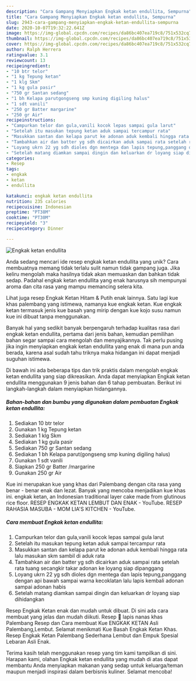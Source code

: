 ```yaml
---
description: "Cara Gampang Menyiapkan Engkak ketan endullita, Sempurna"
title: "Cara Gampang Menyiapkan Engkak ketan endullita, Sempurna"
slug: 2943-cara-gampang-menyiapkan-engkak-ketan-endullita-sempurna
date: 2020-10-07T19:32:22.641Z
image: https://img-global.cpcdn.com/recipes/da86bc407ea719c8/751x532cq70/engkak-ketan-endullita-foto-resep-utama.jpg
thumbnail: https://img-global.cpcdn.com/recipes/da86bc407ea719c8/751x532cq70/engkak-ketan-endullita-foto-resep-utama.jpg
cover: https://img-global.cpcdn.com/recipes/da86bc407ea719c8/751x532cq70/engkak-ketan-endullita-foto-resep-utama.jpg
author: Ralph Herrera
ratingvalue: 3.1
reviewcount: 13
recipeingredient:
- "10 btr telor"
- "1 kg Tepung ketan"
- "1 klg Skm"
- "1 kg gula pasir"
- "750 gr Santan sedang"
- "1 bh Kelapa parutgongseng smp kuning digiling halus"
- "1 sdt vanili"
- "250 gr Batter margarine"
- "250 gr Air"
recipeinstructions:
- "Campurkan telor dan gula,vanili kocok lepas sampai gula larut"
- "Setelah itu masukan tepung ketan aduk sampai tercampur rata"
- "Masukkan santan dan kelapa parut ke adonan aduk kembali hingga rata lalu masukan skm sambil di aduk rata"
- "Tambahkan air dan batter yg sdh dicairkan aduk sampai rata setelah rata tuang secangkir takar adonan ke loyang siap dipanggang"
- "Loyang ukrn 22 yg sdh dioles dgn mentega dan lapis tepung,panggang dengan api bawah sampai warna kecoklatan lalu lapis kembali adonan sampai adonan habis"
- "Setelah matang diamkan sampai dingin dan keluarkan dr loyang siap dihidangkan"
categories:
- Resep
tags:
- engkak
- ketan
- endullita

katakunci: engkak ketan endullita 
nutrition: 235 calories
recipecuisine: Indonesian
preptime: "PT38M"
cooktime: "PT30M"
recipeyield: "3"
recipecategory: Dinner

---
```



![Engkak ketan endullita](https://img-global.cpcdn.com/recipes/da86bc407ea719c8/751x532cq70/engkak-ketan-endullita-foto-resep-utama.jpg)

Anda sedang mencari ide resep engkak ketan endullita yang unik? Cara membuatnya memang tidak terlalu sulit namun tidak gampang juga. Jika keliru mengolah maka hasilnya tidak akan memuaskan dan bahkan tidak sedap. Padahal engkak ketan endullita yang enak harusnya sih mempunyai aroma dan cita rasa yang mampu memancing selera kita.

Lihat juga resep Engkak Ketan Hitam &amp; Putih enak lainnya. Satu lagi kue khas palembang yang istimewa, namanya kue engkak ketan. Kue engkak ketan termasuk jenis kue basah yang mirip dengan kue kojo susu namun kue ini dibuat tanpa menggunakan.

Banyak hal yang sedikit banyak berpengaruh terhadap kualitas rasa dari engkak ketan endullita, pertama dari jenis bahan, kemudian pemilihan bahan segar sampai cara mengolah dan menyajikannya. Tak perlu pusing jika ingin menyiapkan engkak ketan endullita yang enak di mana pun anda berada, karena asal sudah tahu triknya maka hidangan ini dapat menjadi suguhan istimewa.


Di bawah ini ada beberapa tips dan trik praktis dalam mengolah engkak ketan endullita yang siap dikreasikan. Anda dapat menyiapkan Engkak ketan endullita menggunakan 9 jenis bahan dan 6 tahap pembuatan. Berikut ini langkah-langkah dalam menyiapkan hidangannya.

<!--inarticleads1-->

##### Bahan-bahan dan bumbu yang digunakan dalam pembuatan Engkak ketan endullita:

1. Sediakan 10 btr telor
1. Gunakan 1 kg Tepung ketan
1. Sediakan 1 klg Skm
1. Sediakan 1 kg gula pasir
1. Sediakan 750 gr Santan sedang
1. Sediakan 1 bh Kelapa parut(gongseng smp kuning digiling halus)
1. Gunakan 1 sdt vanili
1. Siapkan 250 gr Batter /margarine
1. Gunakan 250 gr Air


Kue ini merupakan kue yang khas dari Palembang dengan cita rasa yang benar - benar enak dan lezat. Banyak yang mencoba menjadikan kue khas ini. engkak ketan, an Indonesian traditional layer cake made from glutinous rice floor. RESEP ENGKAK KETAN LEMBUT DAN ENAK - YouTube. RESEP RAHASIA MASUBA - MOM LIA&#39;S KITCHEN - YouTube. 

<!--inarticleads2-->

##### Cara membuat Engkak ketan endullita:

1. Campurkan telor dan gula,vanili kocok lepas sampai gula larut
1. Setelah itu masukan tepung ketan aduk sampai tercampur rata
1. Masukkan santan dan kelapa parut ke adonan aduk kembali hingga rata lalu masukan skm sambil di aduk rata
1. Tambahkan air dan batter yg sdh dicairkan aduk sampai rata setelah rata tuang secangkir takar adonan ke loyang siap dipanggang
1. Loyang ukrn 22 yg sdh dioles dgn mentega dan lapis tepung,panggang dengan api bawah sampai warna kecoklatan lalu lapis kembali adonan sampai adonan habis
1. Setelah matang diamkan sampai dingin dan keluarkan dr loyang siap dihidangkan


Resep Engkak Ketan enak dan mudah untuk dibuat. Di sini ada cara membuat yang jelas dan mudah diikuti. Resep 🍰 lapis nanas khas Palembang Resep dan Cara membuat Kue ENGKAK KETAN Asli Palembang,Lembut. Selamat menikmati Kue Basah Engkak Ketan Khas. Resep Engkak Ketan Palembang Sederhana Lembut dan Empuk Spesial Lebaran Asli Enak. 

Terima kasih telah menggunakan resep yang tim kami tampilkan di sini. Harapan kami, olahan Engkak ketan endullita yang mudah di atas dapat membantu Anda menyiapkan makanan yang sedap untuk keluarga/teman maupun menjadi inspirasi dalam berbisnis kuliner. Selamat mencoba!
